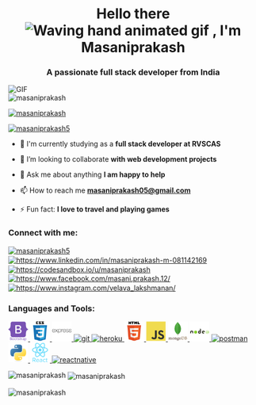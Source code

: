 <h1 align="center">Hello there <img src="https://raw.githubusercontent.com/nixin72/nixin72/master/wave.gif" alt="Waving hand animated gif" height="45" width="45" /> , I'm Masaniprakash</h1>

<h3 align="center">A passionate full stack developer from India</h3>
<img align="left" alt="GIF" src="https://media3.giphy.com/media/26tP3M3i03hoIYL6M/200.gif" width="400"/>

<p align="left"> <img src="https://komarev.com/ghpvc/?username=masaniprakash&label=Profile%20views&color=0e75b6&style=flat" alt="masaniprakash" /> </p>

<p align="left"> <a href="https://github.com/ryo-ma/github-profile-trophy"><img src="https://github-profile-trophy.vercel.app/?username=masaniprakash" alt="masaniprakash" /></a> </p>

<p align="left"> <a href="https://twitter.com/masaniprakash5" target="blank"><img src="https://img.shields.io/twitter/follow/masaniprakash5?logo=twitter&style=for-the-badge" alt="masaniprakash5" /></a> </p>

- 🌱 I'm currently studying as a **full stack developer at RVSCAS**

- 👯 I’m looking to collaborate **with web development projects**

- 💬 Ask me about anything **I am happy to help**

- 📫 How to reach me **masaniprakash05@gmail.com**

- ⚡ Fun fact: **I love to travel and playing games**

<h3 align="left">Connect with me:</h3>
<p align="left">
<a href="https://twitter.com/masaniprakash5" target="blank"><img align="center" src="https://raw.githubusercontent.com/rahuldkjain/github-profile-readme-generator/master/src/images/icons/Social/twitter.svg" alt="masaniprakash5" height="30" width="40" /></a>
<a href="https://www.linkedin.com/in/masaniprakash-m-081142169"" target="blank"><img align="center" src="https://raw.githubusercontent.com/rahuldkjain/github-profile-readme-generator/master/src/images/icons/Social/linked-in-alt.svg" alt="https://www.linkedin.com/in/masaniprakash-m-081142169" height="30" width="40" /></a>
<a href="https//www.codesandbox.io/u/masaniprakash" target="blank"><img align="center" src="https://raw.githubusercontent.com/rahuldkjain/github-profile-readme-generator/master/src/images/icons/Social/codesandbox.svg" alt="https://codesandbox.io/u/masaniprakash" height="30" width="40" /></a>
<a href="https://www.facebook.com/masani.prakash.12/" target="blank"><img align="center" src="https://raw.githubusercontent.com/rahuldkjain/github-profile-readme-generator/master/src/images/icons/Social/facebook.svg" alt="https://www.facebook.com/masani.prakash.12/" height="30" width="40" /></a>
<a href="www.instagram.com/" target="blank"><img align="center" src="https://raw.githubusercontent.com/rahuldkjain/github-profile-readme-generator/master/src/images/icons/Social/instagram.svg" alt="https://www.instagram.com/velava_lakshmanan/" height="30" width="40" /></a>
</p>

<h3 align="left">Languages and Tools:</h3>
<p align="left"> <a href="https://getbootstrap.com" target="_blank" rel="noreferrer"> <img src="https://raw.githubusercontent.com/devicons/devicon/master/icons/bootstrap/bootstrap-plain-wordmark.svg" alt="bootstrap" width="40" height="40"/> </a> <a href="https://www.w3schools.com/css/" target="_blank" rel="noreferrer"> <img src="https://raw.githubusercontent.com/devicons/devicon/master/icons/css3/css3-original-wordmark.svg" alt="css3" width="40" height="40"/> </a> <a href="https://expressjs.com" target="_blank" rel="noreferrer"> <img src="https://raw.githubusercontent.com/devicons/devicon/master/icons/express/express-original-wordmark.svg" alt="express" width="40" height="40"/> </a> <a href="https://git-scm.com/" target="_blank" rel="noreferrer"> <img src="https://www.vectorlogo.zone/logos/git-scm/git-scm-icon.svg" alt="git" width="40" height="40"/> </a> <a href="https://heroku.com" target="_blank" rel="noreferrer"> <img src="https://www.vectorlogo.zone/logos/heroku/heroku-icon.svg" alt="heroku" width="40" height="40"/> </a> <a href="https://www.w3.org/html/" target="_blank" rel="noreferrer"> <img src="https://raw.githubusercontent.com/devicons/devicon/master/icons/html5/html5-original-wordmark.svg" alt="html5" width="40" height="40"/> </a> <a href="https://developer.mozilla.org/en-US/docs/Web/JavaScript" target="_blank" rel="noreferrer"> <img src="https://raw.githubusercontent.com/devicons/devicon/master/icons/javascript/javascript-original.svg" alt="javascript" width="40" height="40"/> </a> <a href="https://www.mongodb.com/" target="_blank" rel="noreferrer"> <img src="https://raw.githubusercontent.com/devicons/devicon/master/icons/mongodb/mongodb-original-wordmark.svg" alt="mongodb" width="40" height="40"/> </a> <a href="https://nodejs.org" target="_blank" rel="noreferrer"> <img src="https://raw.githubusercontent.com/devicons/devicon/master/icons/nodejs/nodejs-original-wordmark.svg" alt="nodejs" width="40" height="40"/> </a> <a href="https://postman.com" target="_blank" rel="noreferrer"> <img src="https://www.vectorlogo.zone/logos/getpostman/getpostman-icon.svg" alt="postman" width="40" height="40"/> </a> <a href="https://www.python.org" target="_blank" rel="noreferrer"> <img src="https://raw.githubusercontent.com/devicons/devicon/master/icons/python/python-original.svg" alt="python" width="40" height="40"/> </a> <a href="https://reactjs.org/" target="_blank" rel="noreferrer"> <img src="https://raw.githubusercontent.com/devicons/devicon/master/icons/react/react-original-wordmark.svg" alt="react" width="40" height="40"/> </a> <a href="https://reactnative.dev/" target="_blank" rel="noreferrer"> <img src="https://reactnative.dev/img/header_logo.svg" alt="reactnative" width="40" height="40"/> </a> </p>

<p><img align="left" src="https://github-readme-stats.vercel.app/api/top-langs?username=masaniprakash&show_icons=true&locale=en&layout=compact" alt="masaniprakash" /></p>

<p>&nbsp;<img align="center" src="https://github-readme-stats.vercel.app/api?username=masaniprakash&show_icons=true&locale=en" alt="masaniprakash" /></p>

<p><img align="center" src="https://github-readme-streak-stats.herokuapp.com/?user=masaniprakash&" alt="masaniprakash" /></p>
